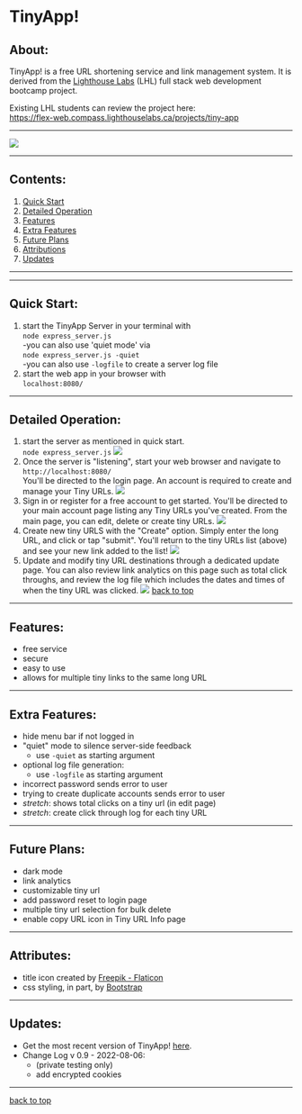 # TinyApp!
## About:
TinyApp! is a free URL shortening service and link management system. It is derived from the <a href="www.lighthouselabs.ca">Lighthouse Labs</a> (LHL) full stack web development bootcamp project.

Existing LHL students can review the project here:  
https://flex-web.compass.lighthouselabs.ca/projects/tiny-app  

---

![](image-readme.png)
  
---
## Contents:
1. [Quick Start](#quick-start)
2. [Detailed Operation](#detailed-operation)
3. [Features](#features)
4. [Extra Features](#extra-features)
5. [Future Plans](#future-plans)
6. [Attributions](#attributes)
7. [Updates](#updates)
---
---
## Quick Start:
1) start the TinyApp Server in your terminal with  
  ```node express_server.js```   
  -you can also use 'quiet mode' via  
  ```node express_server.js -quiet```  
  -you can also use ```-logfile```  to create a server log file
2) start the web app in your browser with  
```localhost:8080/```  
---
## Detailed Operation:
1) start the server as mentioned in quick start.  
```node express_server.js```
![](image-server.png)
2) Once the server is "listening", start your web browser and navigate to ```http://localhost:8080/```  
You'll be directed to the login page.  An account is required to create and manage your Tiny URLs.
![](image-login.png)
3) Sign in or register for a free account to get started. You'll be directed to your main account page listing any Tiny URLs you've created. From the main page, you can edit, delete or create tiny URLs.
![](image-tinylist.png)
4) Create new tiny URLS with the "Create" option.  Simply enter the long URL, and click or tap "submit". You'll return to the tiny URLs list (above) and see your new link added to the list!
![](image-createfirst.png)
5) Update and modify tiny URL destinations through a dedicated update page.  You can also review link analytics on this page such as total click throughs, and review the log file which includes the dates and times of when the tiny URL was clicked. 
![](image-createtinyurl.png)
[back to top](#about)
----
## Features:
- free service
- secure
- easy to use
- allows for multiple tiny links to the same long URL

---
## Extra Features:
- hide menu bar if not logged in
- "quiet" mode to silence server-side feedback
    * use ```-quiet``` as starting argument
- optional log file generation:  
    * use ```-logfile``` as starting argument
- incorrect password sends error to user
- trying to create duplicate accounts sends error to user
- _stretch_: shows total clicks on a tiny url (in edit page)
- _stretch_: create click through log for each tiny URL
---
## Future Plans:
- dark mode
- link analytics
- customizable tiny url
- add password reset to login page
- multiple tiny url selection for bulk delete
- enable copy URL icon in Tiny URL Info page
---
## Attributes:
- title icon created by <a href="https://www.flaticon.com/free-icons/rocket" title="rocket icons">Freepik - Flaticon</a>
- css styling, in part, by <a href="https://getbootstrap.com">Bootstrap</a>
---
## Updates:
- Get the most recent version of TinyApp! [here](https://github.com/ej8899/tinyapp).
- Change Log v 0.9 - 2022-08-06:  
    * (private testing only)
    - add encrypted cookies

---
[back to top](#about)
